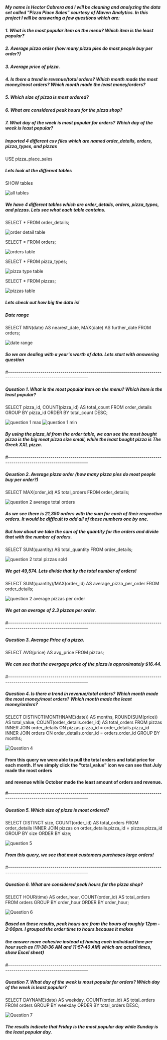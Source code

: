 ##### My name is Hector Cabrera and I will be cleaning and analyzing the data set called "Pizza Place Sales" courtesy of Maven Analytics. In this project I will be answering a few questions which are:

##### 1. What is the most popular item on the menu? Which item is the least popular?
##### 2. Average pizza order (how many pizza pies do most people buy per order?)
##### 3. Average price of pizza.
##### 4. Is there a trend in revenue/total orders? Which month made the most money/most orders? Which month made the least money/orders?
##### 5. Which size of pizza is most ordered?
##### 6. What are considered peak hours for the pizza shop?
##### 7. What day of the week is most popular for orders? Which day of the week is least popular?

##### Imported 4 different csv files which are named order_details, orders, pizza_types, and pizzas 

USE pizza_place_sales

##### Lets look at the different tables

SHOW tables

![all tables](https://github.com/hcabrera93/Pizza-Shop-Sales/assets/131682605/f26fcd38-444d-4412-bf6f-651373f5ff2c)

##### We have 4 different tables which are order_details, orders, pizza_types, and pizzas. Lets see what each table contains.
 
SELECT * 
	FROM order_details;
 
![order detail table](https://github.com/hcabrera93/Pizza-Shop-Sales/assets/131682605/fb3a119b-b550-40ef-8be4-0ba882b16013)

SELECT *
	FROM orders;

 ![orders table](https://github.com/hcabrera93/Pizza-Shop-Sales/assets/131682605/38dbb1a1-d78d-4f53-b489-2a28de85e784)

SELECT *
	FROM pizza_types;

 ![pizza type table](https://github.com/hcabrera93/Pizza-Shop-Sales/assets/131682605/52e17984-6324-4a61-bf52-43b31cb4eb64)
    
SELECT * 
	FROM pizzas;

 ![pizzas table](https://github.com/hcabrera93/Pizza-Shop-Sales/assets/131682605/f8d8105e-8818-479a-9da2-bc274f3ae11a)

##### Lets check out how big the data is!

##### Date range

SELECT MIN(date) AS nearest_date, MAX(date) AS further_date
FROM orders;

![date range](https://github.com/hcabrera93/Pizza-Shop-Sales/assets/131682605/652f8f37-2a89-4f17-b568-548be813aa0d)

##### So we are dealing with a year's worth of data. Lets start with answering question 

#---------------------------------------------------------------------------------------------------------------------

##### Question 1. What is the most popular item on the menu? Which item is the least popular?

SELECT pizza_id, COUNT(pizza_id) AS total_count
	FROM order_details
    GROUP BY pizza_id
    ORDER BY total_count DESC;

![question 1 max](https://github.com/hcabrera93/Pizza-Shop-Sales/assets/131682605/ff497792-3c59-410c-90df-78240a3743d8)
![question 1 min](https://github.com/hcabrera93/Pizza-Shop-Sales/assets/131682605/2f8e4888-28ad-4b12-a76e-bb1e6df24715)


##### By using the pizza_id from the order table, we can see the most bought pizza is the big meat pizza size small, while the least bought pizza is The Greek XXL pizza. 

#---------------------------------------------------------------------------------------------------------------------

##### Qeustion 2. Average pizza order (how many pizza pies do most people buy per order?)

SELECT MAX(order_id) AS total_orders
	FROM order_details;

 ![question 2 average total orders](https://github.com/hcabrera93/Pizza-Shop-Sales/assets/131682605/1d55cc61-807a-4c1d-84f8-b8f864d36201)
    
##### As we see there is 21,350 orders with the sum for each of their respective orders. It would be difficult to add all of these numbers one by one.
##### But how about we take the sum of the quantity for the orders and divide that with the number of orders.

SELECT SUM(quantity) AS total_quantity
	FROM order_details;

 ![question 2 total pizzas sold](https://github.com/hcabrera93/Pizza-Shop-Sales/assets/131682605/00456271-f48c-4a4c-ae28-295741f7a114)

##### We get 49,574. Lets divide that by the total number of orders!

SELECT SUM(quantity)/MAX(order_id) AS average_pizza_per_order
	FROM order_details;

 ![question 2 average pizzas per order](https://github.com/hcabrera93/Pizza-Shop-Sales/assets/131682605/6083b38b-35c9-4b3b-808f-c5b20749e778)
    
##### We get an average of 2.3 pizzas per order.
#---------------------------------------------------------------------------------------------------------------------

##### Question 3. Average Price of a pizza.

SELECT AVG(price) AS avg_price
	FROM pizzas;
    
##### We can see that the avergage price of the pizza is approximately $16.44.

#---------------------------------------------------------------------------------------------------------------------

##### Question 4. Is there a trend in revenue/total orders? Which month made the most money/most orders? Which month made the least money/orders?

SELECT DISTINCT(MONTHNAME(date)) AS months, ROUND(SUM(price)) AS total_value, COUNT(order_details.order_id) AS total_orders
	FROM pizzas
    INNER JOIN order_details ON pizzas.pizza_id = order_details.pizza_id
	INNER JOIN orders ON order_details.order_id = orders.order_id
    GROUP BY months;

![Question 4](https://github.com/hcabrera93/Pizza-Shop-Sales/assets/131682605/197b3aa2-e53a-4442-be02-1bf1f60e19d1)
    
#### From this query we were able to pull the total orders and total price for each month. If we simply click the "total_value" icon we can see that July made the most orders
#### and revenue while October made the least amount of orders and revenue.

#---------------------------------------------------------------------------------------------------------------------

##### Question 5. Which size of pizza is most ordered?
    
SELECT DISTINCT size, COUNT(order_id) AS total_orders
	FROM order_details
    INNER JOIN pizzas on order_details.pizza_id = pizzas.pizza_id
    GROUP BY size
    ORDER BY size;

![question 5](https://github.com/hcabrera93/Pizza-Shop-Sales/assets/131682605/08136fc9-a5ce-4870-9616-552a595164ce)

##### From this query, we see that most customers purchases large orders!

#---------------------------------------------------------------------------------------------------------------------

##### Question 6. What are considered peak hours for the pizza shop?

SELECT HOUR(time) AS order_hour, COUNT(order_id) AS total_orders
FROM orders
GROUP BY order_hour
ORDER BY order_hour;

![Question 6](https://github.com/hcabrera93/Pizza-Shop-Sales/assets/131682605/1f2b2d8f-f3b7-4a97-9226-47981e6142f5)

##### Based on these results, peak hours are from the hours of roughly 12pm - 2:00pm. I grouped the order time to hours because it makes
##### the answer more cohesive instead of having each individual time per hour such as (11:38:36 AM and 11:57:40 AM) which are actual times, show Excel sheet)

#---------------------------------------------------------------------------------------------------------------------

##### Question 7. What day of the week is most popular for orders? Which day of the week is least popular?

SELECT DAYNAME(date) AS weekday, COUNT(order_id) AS total_orders
	FROM orders
    GROUP BY weekday
    ORDER BY total_orders DESC;

![Question 7](https://github.com/hcabrera93/Pizza-Shop-Sales/assets/131682605/d32e8b12-6f0b-4bc6-8fb2-cbbef3d6f1d2)

##### The results indicate that Friday is the most popular day while Sunday is the least popular day. 

